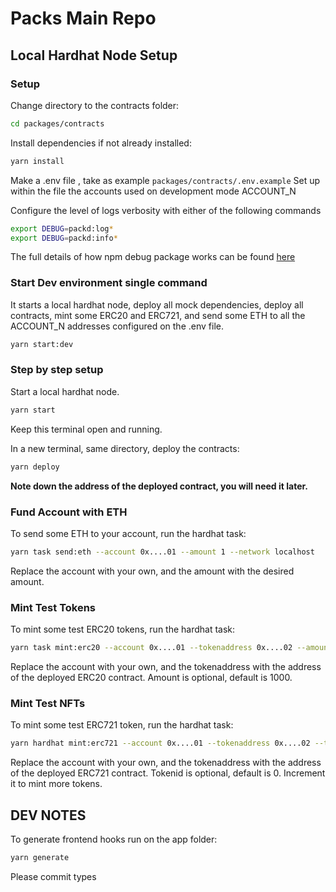 # Packs Main Repo

## Local Hardhat Node Setup

### Setup

Change directory to the contracts folder:

```bash
cd packages/contracts
```

Install dependencies if not already installed:

```bash
yarn install
```

Make a .env file , take as example `packages/contracts/.env.example`
Set up within the file the accounts used on development mode ACCOUNT_N

Configure the level of logs verbosity  with either of the following commands

```bash
export DEBUG=packd:log*
export DEBUG=packd:info*
```
The full details of how npm debug package works can be found [here](https://github.com/debug-js/debug)

### Start Dev environment single command

It starts a local hardhat node, deploy all mock dependencies,  deploy all contracts, mint some ERC20 and ERC721, and send some ETH to all the ACCOUNT_N addresses configured on the .env file.

```bash
yarn start:dev
```

### Step by step setup

Start a local hardhat node.
```bash
yarn start
```

Keep this terminal open and running.

In a new terminal, same directory, deploy the contracts:

```bash
yarn deploy
```

**Note down the address of the deployed contract, you will need it later.**

### Fund Account with ETH

To send some ETH to your account, run the hardhat task:

```bash
yarn task send:eth --account 0x....01 --amount 1 --network localhost
```

Replace the account with your own, and the amount with the desired amount.

### Mint Test Tokens

To mint some test ERC20 tokens, run the hardhat task:

```bash
yarn task mint:erc20 --account 0x....01 --tokenaddress 0x....02 --amount 1000 --network localhost
```

Replace the account with your own, and the tokenaddress with the address of the deployed ERC20 contract. Amount is optional, default is 1000.

### Mint Test NFTs

To mint some test ERC721 token, run the hardhat task:

```bash
yarn hardhat mint:erc721 --account 0x....01 --tokenaddress 0x....02 --tokenid 0 --network localhost
```

Replace the account with your own, and the tokenaddress with the address of the deployed ERC721 contract. Tokenid is optional, default is 0. Increment it to mint more tokens.

## DEV NOTES

To generate frontend hooks run on the app folder:

```bash
yarn generate
```

Please commit types
